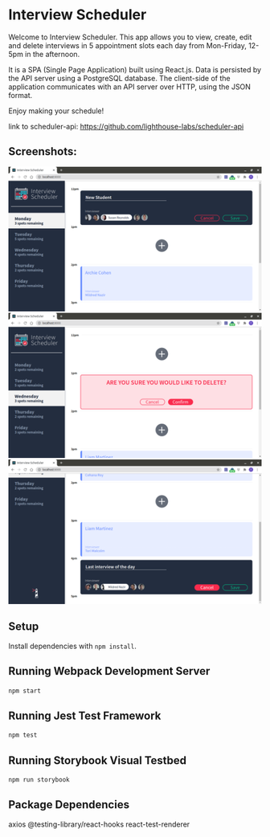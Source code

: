 # Interview Scheduler

Welcome to Interview Scheduler. This app allows you to view, create, edit and delete interviews in 5 appointment slots each day from Mon-Friday, 12-5pm in the afternoon. 

It is a SPA (Single Page Application) built using React.js. Data is persisted by the API server using a PostgreSQL database. The client-side of the application communicates with an API server over HTTP, using the JSON format. 

Enjoy making your schedule!

link to scheduler-api: 
https://github.com/lighthouse-labs/scheduler-api


## Screenshots: 
!["The main page of the document"](https://github.com/ThomasA64/scheduler/blob/master/docs/MainPage.png?raw=true)
!["To confirm deleting an interview"](https://github.com/ThomasA64/scheduler/blob/master/docs/DeleteConfirm.png?raw=true)
!["Last interview of the day"](https://github.com/ThomasA64/scheduler/blob/master/docs/LastInterview.png?raw=true)

## Setup

Install dependencies with `npm install`.

## Running Webpack Development Server

```sh
npm start
```

## Running Jest Test Framework

```sh
npm test
```

## Running Storybook Visual Testbed

```sh
npm run storybook
```
## Package Dependencies

axios
@testing-library/react-hooks
react-test-renderer